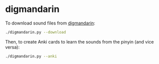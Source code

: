 # digmandarin

To download sound files from [digmandarin](https://www.digmandarin.com/chinese-pinyin-chart):

```bash
./digmandarin.py --download
```

Then, to create Anki cards to learn the sounds from the pinyin (and vice versa):

```bash
./digmandarin.py --anki
```
